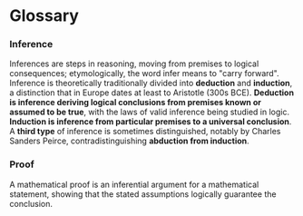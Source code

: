 # Glossary


### Inference
Inferences are steps in reasoning, moving from premises to logical consequences; etymologically, the word infer means to "carry forward". Inference is theoretically traditionally divided into **deduction** and **induction**, a distinction that in Europe dates at least to Aristotle (300s BCE). **Deduction is inference deriving logical conclusions from premises known or assumed to be true**, with the laws of valid inference being studied in logic. **Induction is inference from particular premises to a universal conclusion**. A **third type** of inference is sometimes distinguished, notably by Charles Sanders Peirce, contradistinguishing **abduction from induction**. 

### Proof
A mathematical proof is an inferential argument for a mathematical statement, showing that the stated assumptions logically guarantee the conclusion.